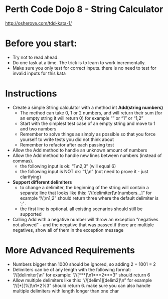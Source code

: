 # Perth Code Dojo 8 - String Calculator

http://osherove.com/tdd-kata-1/

# Before you start: 

* Try not to read ahead.
* Do one task at a time. The trick is to learn to work incrementally.
* Make sure you only test for correct inputs. there is no need to test for invalid inputs for this kata

# Instructions

* Create a simple String calculator with a method int **Add(string numbers)**
  * The method can take 0, 1 or 2 numbers, and will return their sum (for an empty string it will return 0) for example “” or “1” or “1,2”
  * Start with the simplest test case of an empty string and move to 1 and two numbers
  * Remember to solve things as simply as possible so that you force yourself to write tests you did not think about
  * Remember to refactor after each passing test
* Allow the Add method to handle an unknown amount of numbers
* Allow the Add method to handle new lines between numbers (instead of commas).
  * the following input is ok:  “1\n2,3”  (will equal 6)
  * the following input is NOT ok:  “1,\n” (not need to prove it - just clarifying)
* **Support different delimiters**
  * to change a delimiter, the beginning of the string will contain a separate line that looks like this:   “//[delimiter]\n[numbers…]” for example “//;\n1;2” should return three where the default delimiter is ‘;’ .
  * the first line is optional. all existing scenarios should still be supported
* Calling Add with a negative number will throw an exception “negatives not allowed” - and the negative that was passed.if there are multiple negatives, show all of them in the exception message

# More Advanced Requirements

* Numbers bigger than 1000 should be ignored, so adding 2 + 1001  = 2
* Delimiters can be of any length with the following format:  “//[delimiter]\n” for example: “//[\*\*\*]\n1\*\*\*2\*\*\*3” should return 6
* Allow multiple delimiters like this:  “//[delim1][delim2]\n” for example “//[\*][%]\n1\*2%3” should return 6.
make sure you can also handle multiple delimiters with length longer than one char
